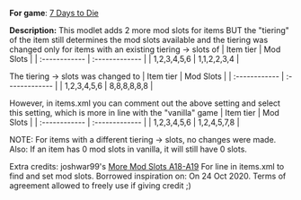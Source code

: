 **For game**: [7 Days to Die](https://7daystodie.com)

**Description:**
This modlet adds 2 more mod slots for items BUT the "tiering" of the item still determines the mod slots available and the tiering was changed only for items with an existing tiering -> slots of
| Item tier | Mod Slots |
| :------------ | :------------- |
| 1,2,3,4,5,6 | 1,1,2,2,3,4 |

The tiering -> slots was changed to
| Item tier | Mod Slots |
| :------------ | :------------- |
| 1,2,3,4,5,6 | 8,8,8,8,8,8 |


However, in items.xml you can comment out the above setting and select this setting, which is more in line with the "vanilla" game
| Item tier | Mod Slots |
| :------------ | :------------- |
| 1,2,3,4,5,6 | 1,2,4,5,7,8 |

NOTE: For items with a different tiering -> slots, no changes were made.  Also: If an item has 0 mod slots in vanilla, it will still have 0 slots.

Extra credits:
joshwar99's [More Mod Slots A18-A19](https://www.nexusmods.com/7daystodie/mods/464) For line in items.xml to find and set mod slots. Borrowed inspiration on: On 24 Oct 2020.  Terms of agreement allowed to freely use if giving credit ;)
